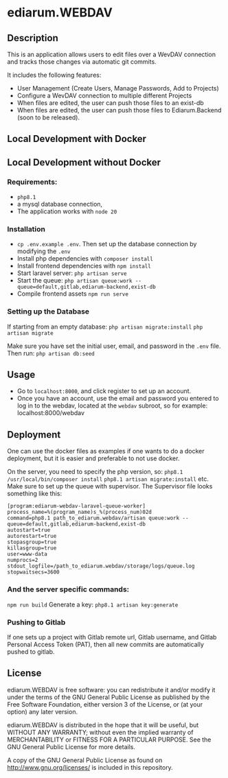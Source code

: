 # ediarum.WEBDAV

## Description

This is an application allows users to edit files over a WevDAV connection and tracks those changes via automatic git commits.

It includes the following features:
* User Management (Create Users, Manage Passwords, Add to Projects)
* Configure a WevDAV connection to multiple different Projects 
* When files are edited, the user can push those files to an exist-db 
* When files are edited, the user can push those files to Ediarum.Backend (soon to be released).


## Local Development with Docker

## Local Development without Docker

### Requirements:
* `php8.1`
* a mysql database connection, 
* The application works with `node 20`

### Installation

* `cp .env.example .env`. Then set up the database connection by modifying the `.env`
* Install php dependencies with `composer install`
* Install frontend dependencies with `npm install`
* Start laravel server: `php artisan serve`
* Start the queue: `php artisan queue:work --queue=default,gitlab,ediarum-backend,exist-db`
* Compile frontend assets `npm run serve`

### Setting up the Database

If starting from an empty database:
`php artisan migrate:install`
`php artisan migrate`

Make sure you have set the initial user, email, and password in the `.env` file. Then run:
`php artisan db:seed`

## Usage

* Go to `localhost:8000`, and click register to set up an account.
* Once you have an account, use the email and password you entered to log in to the webdav, located at the `webdav` subroot, so for example: localhost:8000/webdav

## Deployment
One can use the docker files as examples if one wants to do a docker deployment, but it is easier and preferable to not use docker.

On the server, you need to specify the php version, so:
`php8.1 /usr/local/bin/composer install`
`php8.1 artisan migrate:install` etc.
Make sure to set up the queue with supervisor. The Supervisor file looks something like this:
```
[program:ediarum-webdav-laravel-queue-worker]
process_name=%(program_name)s_%(process_num)02d
command=php8.1 path_to_ediarum.webdav/artisan queue:work --queue=default,gitlab,ediarum-backend,exist-db
autostart=true
autorestart=true
stopasgroup=true
killasgroup=true
user=www-data
numprocs=2
stdout_logfile=/path_to_ediarum.webdav/storage/logs/queue.log
stopwaitsecs=3600
```

### And the server specific commands:
`npm run build`
Generate a key: `php8.1 artisan key:generate`

### Pushing to Gitlab

If one sets up a project with Gitlab remote url, Gitlab username, and Gitlab Personal Access Token (PAT), then all new commits are automatically pushed to gitlab.

## License

ediarum.WEBDAV is free software: you can redistribute it and/or modify it under the terms of the GNU General Public License as published by the Free Software Foundation, either version 3 of the License, or (at your option) any later version.

ediarum.WEBDAV is distributed in the hope that it will be useful, but WITHOUT ANY WARRANTY; without even the implied warranty of MERCHANTABILITY or FITNESS FOR A PARTICULAR PURPOSE. See the GNU General Public License for more details.

A copy of the GNU General Public License as found on http://www.gnu.org/licenses/ is included in this repository.

